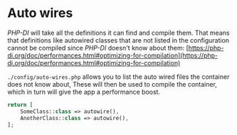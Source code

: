 # Auto wires

*PHP-DI* will take all the definitions it can find and compile them. That means that definitions like
autowired classes that are not listed in the configuration cannot be compiled since *PHP-DI* doesn't know about them: 
[https://php-di.org/doc/performances.html#optimizing-for-compilation](https://php-di.org/doc/performances.html#optimizing-for-compilation)

`./config/auto-wires.php` allows you to list the auto wired files the container does not know about,
These will then be used to compile the container, which in turn will give the app a performance boost.

```php showLineNumbers title="config/auto-wires.php"
return [
    SomeClass::class => autowire(),
    AnotherClass::class => autowire(),
];
```